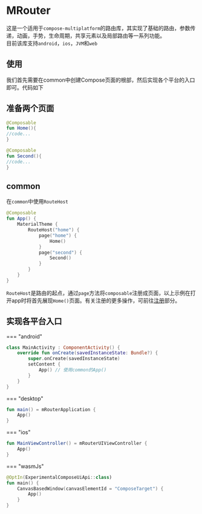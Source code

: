 # MRouter

这是一个适用于`compose-multiplatform`的路由库，其实现了基础的路由，参数传递，动画，手势，生命周期，共享元素以及局部路由等一系列功能。<br>
目前该库支持`android`，`ios`，`JVM`和`web`


## 使用

我们首先需要在common中创建Compose页面的根部，然后实现各个平台的入口即可。代码如下

## 准备两个页面
```kotlin
@Composable
fun Home(){
//code...
}

@Composable
fun Second(){
//code...
}
```

## common
在`common`中使用`RouteHost`

```kotlin
@Composable
fun App() {
    MaterialTheme {
        RouteHost("home") {
            page("home") {
                Home()
            }
            page("second") {
                Second()
            }
        }
    }
}
```

`RouteHost`是路由的起点，通过`page`方法将`composable`注册成页面，以上示例在打开app时将首先展现`Home()`页面。有关注册的更多操作，可前往[注册](https://erolc.github.io/MRouter/route/register.html)部分。
## 实现各平台入口

=== "android"

```kotlin
class MainActivity : ComponentActivity() {
    override fun onCreate(savedInstanceState: Bundle?) {
        super.onCreate(savedInstanceState)
        setContent {
            App() // 使用common的App()
        }
    }
}
```

=== "desktop"

```kotlin
fun main() = mRouterApplication {
    App()
}
```
=== "ios"

```kotlin
fun MainViewController() = mRouterUIViewController {
    App()
}
```
=== "wasmJs"

```kotlin
@OptIn(ExperimentalComposeUiApi::class)
fun main() {
    CanvasBasedWindow(canvasElementId = "ComposeTarget") {
        App()
    }
}
```